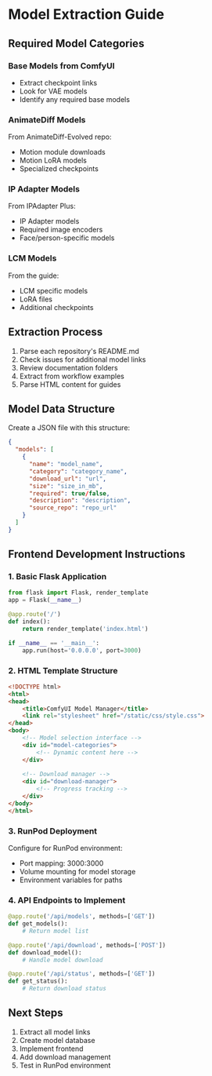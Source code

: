 # Model Extraction Guide

## Required Model Categories

### Base Models from ComfyUI
- Extract checkpoint links
- Look for VAE models
- Identify any required base models

### AnimateDiff Models
From AnimateDiff-Evolved repo:
- Motion module downloads
- Motion LoRA models
- Specialized checkpoints

### IP Adapter Models
From IPAdapter Plus:
- IP Adapter models
- Required image encoders
- Face/person-specific models

### LCM Models
From the guide:
- LCM specific models
- LoRA files
- Additional checkpoints

## Extraction Process

1. Parse each repository's README.md
2. Check issues for additional model links
3. Review documentation folders
4. Extract from workflow examples
5. Parse HTML content for guides

## Model Data Structure
Create a JSON file with this structure:
```json
{
  "models": [
    {
      "name": "model_name",
      "category": "category_name",
      "download_url": "url",
      "size": "size_in_mb",
      "required": true/false,
      "description": "description",
      "source_repo": "repo_url"
    }
  ]
}
```

## Frontend Development Instructions

### 1. Basic Flask Application
```python
from flask import Flask, render_template
app = Flask(__name__)

@app.route('/')
def index():
    return render_template('index.html')

if __name__ == '__main__':
    app.run(host='0.0.0.0', port=3000)
```

### 2. HTML Template Structure
```html
<!DOCTYPE html>
<html>
<head>
    <title>ComfyUI Model Manager</title>
    <link rel="stylesheet" href="/static/css/style.css">
</head>
<body>
    <!-- Model selection interface -->
    <div id="model-categories">
        <!-- Dynamic content here -->
    </div>
    
    <!-- Download manager -->
    <div id="download-manager">
        <!-- Progress tracking -->
    </div>
</body>
</html>
```

### 3. RunPod Deployment
Configure for RunPod environment:
- Port mapping: 3000:3000
- Volume mounting for model storage
- Environment variables for paths

### 4. API Endpoints to Implement
```python
@app.route('/api/models', methods=['GET'])
def get_models():
    # Return model list

@app.route('/api/download', methods=['POST'])
def download_model():
    # Handle model download

@app.route('/api/status', methods=['GET'])
def get_status():
    # Return download status
```

## Next Steps
1. Extract all model links
2. Create model database
3. Implement frontend
4. Add download management
5. Test in RunPod environment